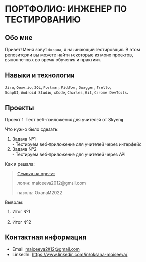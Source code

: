 # ПОРТФОЛИО: ИНЖЕНЕР ПО ТЕСТИРОВАНИЮ

## Обо мне  

Привет! Меня зовут ``Оксана``, я начинающий тестировщик.
В этом репозитории вы можете найти некоторые из моих проектов, выполненных во время обучения и практики.
<br> 

## Навыки и технологии
``Jira``, ``Qase.io``, ``SQL``, ``Postman``, ``Fiddler``, ``Swagger``, ``Trello``, <br>
``SoapUI``, ``Android Studio``, ``xCode``, ``Charles``, ``Git``, ``Chrome DevTools``.

## Проекты

<p> Проект 1: Tест веб-приложения для учителей от Skyeng</p> 

<p>Что нужно было сделать:<p>
<ol>
<li>Задача Nº1</li> - Тестируем веб-приложение для учителей через интерфейс
<li>Задача Nº2</li> - Тестируем веб-приложение для учителей через API
</ol>

<p>Как я решала:<p>

> <a href="https://ma-bug-report.atlassian.net/wiki/spaces/~6286578762e0790069a78743/pages/1310721/.+1+2+.">Ссылка на проект</a>
> <p> логин: maiceeva2012@gmail.com </p>
> <p> пароль: OxanaM2022 </p>

<p>Выводы:<p>
<ol>
<li>Итог Nº1</li> - 
<li>Итог Nº2</li>
</ol>

## Контактная информация
- Email: maiceeva2012@gmail.com
- LinkedIn: https://www.linkedin.com/in/oksana-moiseeva/







